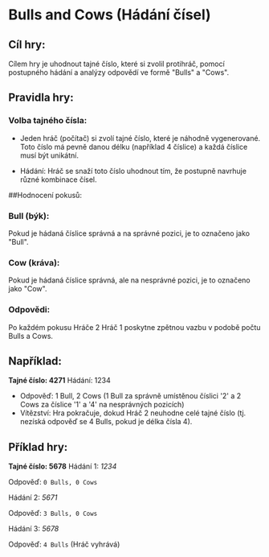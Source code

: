 # Bulls and Cows (Hádání čísel)

## Cíl hry:
Cílem hry je uhodnout tajné číslo, které si zvolil protihráč, pomocí postupného hádání a analýzy odpovědí ve formě "Bulls" a "Cows".

## Pravidla hry:

### Volba tajného čísla: 
- Jeden hráč (počítač) si zvolí tajné číslo, které je náhodně vygenerované. Toto číslo má pevně danou délku (například 4 číslice) a každá číslice musí být unikátní.

- Hádání: Hráč se snaží toto číslo uhodnout tím, že postupně navrhuje různé kombinace čísel.

##Hodnocení pokusů:

### Bull (býk): 
Pokud je hádaná číslice správná a na správné pozici, je to označeno jako "Bull".
### Cow (kráva): 
Pokud je hádaná číslice správná, ale na nesprávné pozici, je to označeno jako "Cow".
### Odpovědi: 
Po každém pokusu Hráče 2 Hráč 1 poskytne zpětnou vazbu v podobě počtu Bulls a Cows. 

## Například:

**Tajné číslo: 4271**
Hádání: 1234
- Odpověď: 1 Bull, 2 Cows (1 Bull za správně umístěnou číslici '2' a 2 Cows za číslice '1' a '4' na nesprávných pozicích)
- Vítězství: Hra pokračuje, dokud Hráč 2 neuhodne celé tajné číslo (tj. nezíská odpověď se 4 Bulls, pokud je délka čísla 4).

## Příklad hry:

**Tajné číslo: 5678**
Hádání 1: _1234_

Odpověď: `0 Bulls, 0 Cows`

Hádání 2: _5671_

Odpověď: `3 Bulls, 0 Cows`

Hádání 3: _5678_

Odpověď: `4 Bulls` (Hráč vyhrává)